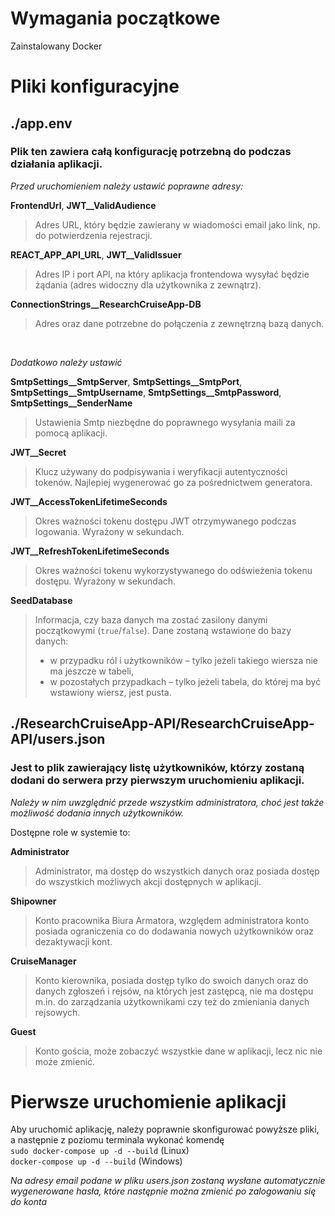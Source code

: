 # Wymagania początkowe

Zainstalowany Docker

# Pliki konfiguracyjne

## **./app.env**

### Plik ten zawiera całą konfigurację potrzebną do podczas działania aplikacji.
*Przed uruchomieniem należy ustawić poprawne adresy:*

**FrontendUrl**, **JWT__ValidAudience** 
>Adres URL, który będzie zawierany w wiadomości email jako link, np. do potwierdzenia rejestracji.

**REACT_APP_API_URL**, **JWT__ValidIssuer**
>Adres IP i port API, na który aplikacja frontendowa wysyłać będzie żądania (adres widoczny dla użytkownika z zewnątrz).

**ConnectionStrings__ResearchCruiseApp-DB** 
>Adres oraz dane potrzebne do połączenia z zewnętrzną bazą danych.

<br>

*Dodatkowo należy ustawić*

**SmtpSettings__SmtpServer**, **SmtpSettings__SmtpPort**,
**SmtpSettings__SmtpUsername**, **SmtpSettings__SmtpPassword**, 
**SmtpSettings__SenderName** 
>Ustawienia Smtp niezbędne do poprawnego wysyłania maili za pomocą aplikacji.

**JWT__Secret** 
>Klucz używany do podpisywania i weryfikacji autentyczności tokenów. Najlepiej wygenerować go za pośrednictwem generatora.

**JWT__AccessTokenLifetimeSeconds** 
>Okres ważności tokenu dostępu JWT otrzymywanego podczas logowania. Wyrażony w sekundach.

**JWT__RefreshTokenLifetimeSeconds** 
>Okres ważności tokenu wykorzystywanego do odświeżenia tokenu dostępu. Wyrażony w sekundach.

**SeedDatabase**
>Informacja, czy baza danych ma zostać zasilony danymi początkowymi (`true`/`false`). Dane zostaną wstawione do bazy
> danych:
> - w przypadku ról i użytkowników – tylko jeżeli takiego wiersza nie ma jeszcze w tabeli,
> - w pozostałych przypadkach – tylko jeżeli tabela, do której ma być wstawiony wiersz, jest pusta.

## **./ResearchCruiseApp-API/ResearchCruiseApp-API/users.json**

### Jest to plik zawierający listę użytkowników, którzy zostaną dodani do serwera przy pierwszym uruchomieniu aplikacji.

*Należy w nim uwzględnić przede wszystkim administratora, choć jest także możliwość dodania innych użytkowników.*

Dostępne role w systemie to:

**Administrator**
>Administrator, ma dostęp do wszystkich danych oraz posiada dostęp do wszystkich możliwych akcji dostępnych w aplikacji.

**Shipowner**
>Konto pracownika Biura Armatora, względem administratora konto posiada ograniczenia co do dodawania nowych użytkowników oraz dezaktywacji kont.

**CruiseManager**
>Konto kierownika, posiada dostęp tylko do swoich danych oraz do danych zgłoszeń i rejsów, na których jest zastępcą, nie ma dostępu m.in. do zarządzania 
użytkownikami czy też do zmieniania danych rejsowych.

**Guest**
>Konto gościa, może zobaczyć wszystkie dane w aplikacji, lecz nic nie może zmienić.

# Pierwsze uruchomienie aplikacji

Aby uruchomić aplikację, należy poprawnie skonfigurować powyższe pliki, a następnie z poziomu terminala wykonać komendę<br>
`sudo docker-compose up -d --build` (Linux)<br>
`docker-compose up -d --build` (Windows)

*Na adresy email podane w pliku users.json zostaną wysłane automatycznie wygenerowane hasła, które następnie można zmienić po zalogowaniu się do konta*
